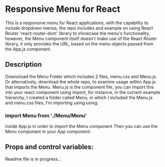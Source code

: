 # Responsive Menu for React

This is a responsive menu for React applications, with the capability to include dropdown menus, the repo includes and example on using React Router 'react-router-dom' library to showcase the menu's functionality, however, the Menu component itself doesn't make use of the React Router library, it only provides the URL, based on the menu objects passed from the App.js component.

## Description

Downoload the Menu Folder which includes 2 files, menu.css and Menu.js. Or alternatively, download the whole repo, to examine usage within App.js that imports the Menu.
Menu.js is the component file, you can import this into your react component using import, for instance, in the current example hierarchy, I created a folder called Menu, in which I included the Menu.js and menu.css files, I'm importing using using:

### import Menu from './Menu/Menu'

inside App.js in order to import the Menu component
Then you can use the Menu component in your App component:

### <Menu />

## Props and control variables:

Readme file is in progress...
